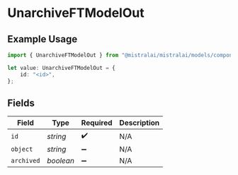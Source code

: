 # UnarchiveFTModelOut

## Example Usage

```typescript
import { UnarchiveFTModelOut } from "@mistralai/mistralai/models/components";

let value: UnarchiveFTModelOut = {
    id: "<id>",
};
```

## Fields

| Field              | Type               | Required           | Description        |
| ------------------ | ------------------ | ------------------ | ------------------ |
| `id`               | *string*           | :heavy_check_mark: | N/A                |
| `object`           | *string*           | :heavy_minus_sign: | N/A                |
| `archived`         | *boolean*          | :heavy_minus_sign: | N/A                |